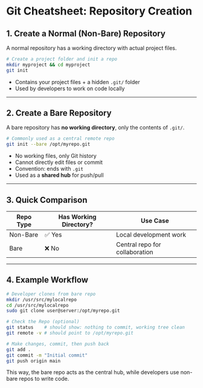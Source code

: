 # Git Cheatsheet: Repository Creation

## 1. Create a Normal (Non-Bare) Repository
A normal repository has a working directory with actual project files.

```bash
# Create a project folder and init a repo
mkdir myproject && cd myproject
git init
```

- Contains your project files + a hidden `.git/` folder  
- Used by developers to work on code locally  

---

## 2. Create a Bare Repository
A bare repository has **no working directory**, only the contents of `.git/`.

```bash
# Commonly used as a central remote repo
git init --bare /opt/myrepo.git
```

- No working files, only Git history  
- Cannot directly edit files or commit  
- Convention: ends with `.git`  
- Used as a **shared hub** for push/pull  

---

## 3. Quick Comparison

| Repo Type   | Has Working Directory? | Use Case                         |
|-------------|-------------------------|----------------------------------|
| Non-Bare    | ✅ Yes                  | Local development work           |
| Bare        | ❌ No                   | Central repo for collaboration   |

---

## 4. Example Workflow

```bash
# Developer clones from bare repo
mkdir /usr/src/mylocalrepo
cd /usr/src/mylocalrepo
sudo git clone user@server:/opt/myrepo.git

# Check the Repo (optional)
git status    # should show: nothing to commit, working tree clean
git remote -v # should point to /opt/myrepo.git

# Make changes, commit, then push back
git add .
git commit -m "Initial commit"
git push origin main
```

This way, the bare repo acts as the central hub, while developers use non-bare repos to write code.
